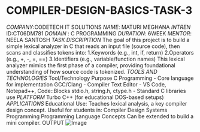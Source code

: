 # COMPILER-DESIGN-BASICS-TASK-3
*COMPANY*:CODETECH IT SOLUTIONS
*NAME*: MATURI MEGHANA
*INTREN* ID:CT06DM781
*DOMAIN* : C PROGRAMMING
*DURATION*: 6WEEK
*MENTOR*: NEELA SANTOSH
*TASK DISCRIPITION*
The goal of this project is to build a simple lexical analyzer in C that reads an input file (source code), then scans and classifies tokens into:
   1.Keywords (e.g., int, if, return)
   2.Operators (e.g., +, -, =, ==)
   3.Identifiers (e.g., variable/function names)
This lexical analyzer mimics the first phase of a compiler, providing foundational understanding of how source code is tokenized.
*TOOLS AND TECHNOLOGIES*
Tool/Technology	                      Purpose
C Programming	           -           Core language for implementation
GCC/Clang                -          	Compiler
Text Editor              -         	VS Code, Notepad++, Code::Blocks
stdio.h, string.h, ctype.h	-        Standard C libraries use
*PLATFORM*
Turbo C++ (for educational DOS-based setups)
*APPLICATIONS*
Educational Use:
Teaches lexical analysis, a key compiler design concept.
Useful for students in:
Compiler Design
Systems Programming
Programming Language Concepts
Can be extended to build a mini compiler.
OUTPUT
![Image](https://github.com/user-attachments/assets/d9c33b66-c437-4eb9-866e-5181e5a791b4)
